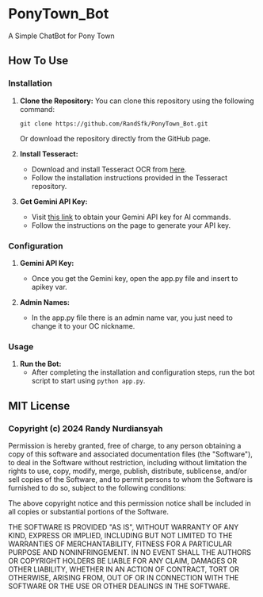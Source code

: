 # PonyTown_Bot

A Simple ChatBot for Pony Town

## How To Use

### Installation
1. **Clone the Repository:** You can clone this repository using the following command:
   ```
   git clone https://github.com/RandSfk/PonyTown_Bot.git
   ```
   Or download the repository directly from the GitHub page.

2. **Install Tesseract:**
   - Download and install Tesseract OCR from [here](https://github.com/tesseract-ocr/tesseract).
   - Follow the installation instructions provided in the Tesseract repository.

3. **Get Gemini API Key:**
   - Visit [this link](https://aistudio.google.com/app/prompts/new_chat/?utm_source=agd&utm_medium=referral&utm_campaign=core-cta&utm_content=) to obtain your Gemini API key for AI commands.
   - Follow the instructions on the page to generate your API key.

### Configuration
1. **Gemini API Key:**
   - Once you get the Gemini key, open the app.py file and insert to apikey var.
     
2. **Admin Names:**
   - In the app.py file there is an admin name var, you just need to change it to your OC nickname.

### Usage
1. **Run the Bot:**
   - After completing the installation and configuration steps, run the bot script to start using ```python app.py```.

## MIT License
### Copyright (c) 2024 Randy Nurdiansyah
Permission is hereby granted, free of charge, to any person obtaining a copy
of this software and associated documentation files (the "Software"), to deal
in the Software without restriction, including without limitation the rights
to use, copy, modify, merge, publish, distribute, sublicense, and/or sell
copies of the Software, and to permit persons to whom the Software is
furnished to do so, subject to the following conditions:

The above copyright notice and this permission notice shall be included in all
copies or substantial portions of the Software.

THE SOFTWARE IS PROVIDED "AS IS", WITHOUT WARRANTY OF ANY KIND, EXPRESS OR
IMPLIED, INCLUDING BUT NOT LIMITED TO THE WARRANTIES OF MERCHANTABILITY,
FITNESS FOR A PARTICULAR PURPOSE AND NONINFRINGEMENT. IN NO EVENT SHALL THE
AUTHORS OR COPYRIGHT HOLDERS BE LIABLE FOR ANY CLAIM, DAMAGES OR OTHER
LIABILITY, WHETHER IN AN ACTION OF CONTRACT, TORT OR OTHERWISE, ARISING FROM,
OUT OF OR IN CONNECTION WITH THE SOFTWARE OR THE USE OR OTHER DEALINGS IN THE
SOFTWARE.
